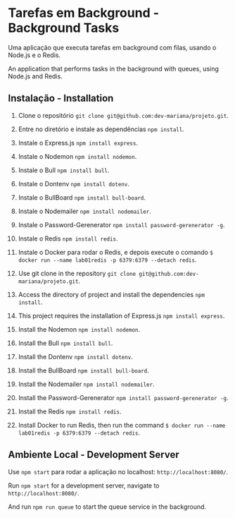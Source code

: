 # Tarefas em Background - Background Tasks

Uma aplicação que executa tarefas em background com filas, usando o Node.js e o Redis.

An application that performs tasks in the background with queues, using Node.js and Redis.

## Instalação - Installation

1. Clone o repositório `git clone git@github.com:dev-mariana/projeto.git`.
2. Entre no diretório e instale as dependências `npm install`.
3. Instale o Express.js `npm install express`.
4. Instale o Nodemon `npm install nodemon`.
5. Instale o Bull `npm install bull`.
6. Instale o Dontenv `npm install dotenv`.
7. Instale o BullBoard `npm install bull-board`.
8. Instale o Nodemailer  `npm install nodemailer`.
9. Instale o Password-Gerenerator `npm install password-gerenerator -g`. 
10. Instale o Redis  `npm install redis`.
11. Instale o Docker para rodar o Redis, e depois execute o comando `$ docker run --name lab01redis -p 6379:6379 --detach redis`. 


1. Use git clone in the repository `git clone git@github.com:dev-mariana/projeto.git`.
2. Access the directory of project and install the dependencies `npm install`.
3. This project requires the installation of Express.js `npm install express`.
4. Install the Nodemon `npm install nodemon`.
5. Install the Bull `npm install bull`.
6. Install the Dontenv `npm install dotenv`.
7. Install the BullBoard `npm install bull-board`.
8. Install the Nodemailer  `npm install nodemailer`.
9. Install the Password-Gerenerator `npm install password-gerenerator -g`. 
10. Install the Redis  `npm install redis`.
11. Install Docker to run Redis, then run the command `$ docker run --name lab01redis -p 6379:6379 --detach redis`. 

## Ambiente Local - Development Server

Use `npm start` para rodar a aplicação no localhost: `http://localhost:8080/`. 

Run `npm start` for a development server, navigate to `http://localhost:8080/`. 

And run `npm run queue` to start the queue service in the background. 
